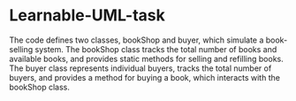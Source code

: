 # Learnable-UML-task

The code defines two classes, bookShop and buyer, which simulate a book-selling system. The bookShop class tracks the total number of books and available books, and provides static methods for selling and refilling books. The buyer class represents individual buyers, tracks the total number of buyers, and provides a method for buying a book, which interacts with the bookShop class.
